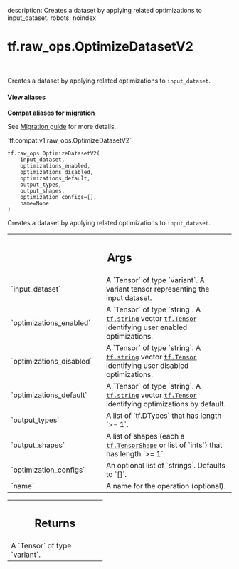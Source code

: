 description: Creates a dataset by applying related optimizations to input_dataset.
robots: noindex

# tf.raw_ops.OptimizeDatasetV2

<!-- Insert buttons and diff -->

<table class="tfo-notebook-buttons tfo-api nocontent" align="left">

</table>



Creates a dataset by applying related optimizations to `input_dataset`.


<section class="expandable">
  <h4 class="showalways">View aliases</h4>
  <p>
<b>Compat aliases for migration</b>
<p>See
<a href="https://www.tensorflow.org/guide/migrate">Migration guide</a> for
more details.</p>
<p>`tf.compat.v1.raw_ops.OptimizeDatasetV2`</p>
</p>
</section>

<pre class="devsite-click-to-copy prettyprint lang-py tfo-signature-link">
<code>tf.raw_ops.OptimizeDatasetV2(
    input_dataset,
    optimizations_enabled,
    optimizations_disabled,
    optimizations_default,
    output_types,
    output_shapes,
    optimization_configs=[],
    name=None
)
</code></pre>



<!-- Placeholder for "Used in" -->

Creates a dataset by applying related optimizations to `input_dataset`.

<!-- Tabular view -->
 <table class="responsive fixed orange">
<colgroup><col width="214px"><col></colgroup>
<tr><th colspan="2"><h2 class="add-link">Args</h2></th></tr>

<tr>
<td>
`input_dataset`<a id="input_dataset"></a>
</td>
<td>
A `Tensor` of type `variant`.
A variant tensor representing the input dataset.
</td>
</tr><tr>
<td>
`optimizations_enabled`<a id="optimizations_enabled"></a>
</td>
<td>
A `Tensor` of type `string`.
A <a href="../../tf.md#string"><code>tf.string</code></a> vector <a href="../../tf/Tensor.md"><code>tf.Tensor</code></a> identifying user enabled optimizations.
</td>
</tr><tr>
<td>
`optimizations_disabled`<a id="optimizations_disabled"></a>
</td>
<td>
A `Tensor` of type `string`.
A <a href="../../tf.md#string"><code>tf.string</code></a> vector <a href="../../tf/Tensor.md"><code>tf.Tensor</code></a> identifying user disabled optimizations.
</td>
</tr><tr>
<td>
`optimizations_default`<a id="optimizations_default"></a>
</td>
<td>
A `Tensor` of type `string`.
A <a href="../../tf.md#string"><code>tf.string</code></a> vector <a href="../../tf/Tensor.md"><code>tf.Tensor</code></a> identifying optimizations by default.
</td>
</tr><tr>
<td>
`output_types`<a id="output_types"></a>
</td>
<td>
A list of `tf.DTypes` that has length `>= 1`.
</td>
</tr><tr>
<td>
`output_shapes`<a id="output_shapes"></a>
</td>
<td>
A list of shapes (each a <a href="../../tf/TensorShape.md"><code>tf.TensorShape</code></a> or list of `ints`) that has length `>= 1`.
</td>
</tr><tr>
<td>
`optimization_configs`<a id="optimization_configs"></a>
</td>
<td>
An optional list of `strings`. Defaults to `[]`.
</td>
</tr><tr>
<td>
`name`<a id="name"></a>
</td>
<td>
A name for the operation (optional).
</td>
</tr>
</table>



<!-- Tabular view -->
 <table class="responsive fixed orange">
<colgroup><col width="214px"><col></colgroup>
<tr><th colspan="2"><h2 class="add-link">Returns</h2></th></tr>
<tr class="alt">
<td colspan="2">
A `Tensor` of type `variant`.
</td>
</tr>

</table>

